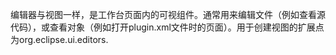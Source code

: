 编辑器与视图一样，是工作台页面内的可视组件。通常用来编辑文件（例如查看源代码），或查看对象（例如打开plugin.xml文件时的页面）。用于创建视图的扩展点为org.eclipse.ui.editors.



